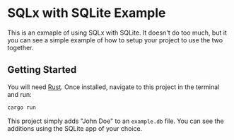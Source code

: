 SQLx with SQLite Example
========================

This is an exmaple of using SQLx with SQLite. It doesn't do too much, but it you can see a simple example of how to setup your project to use the two together.

## Getting Started

You will need [Rust](https://rust-lang.org). Once installed, navigate to this project in the terminal and run:

```bash
cargo run
```

This project simply adds "John Doe" to an `example.db` file. You can see the additions using the SQLite app of your choice.

